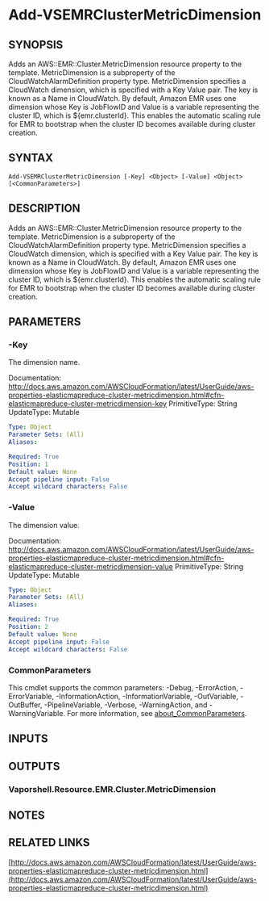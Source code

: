 # Add-VSEMRClusterMetricDimension

## SYNOPSIS
Adds an AWS::EMR::Cluster.MetricDimension resource property to the template.
MetricDimension is a subproperty of the CloudWatchAlarmDefinition property type.
MetricDimension specifies a CloudWatch dimension, which is specified with a Key Value pair.
The key is known as a Name in CloudWatch.
By default, Amazon EMR uses one dimension whose Key is JobFlowID and Value is a variable representing the cluster ID, which is ${emr.clusterId}.
This enables the automatic scaling rule for EMR to bootstrap when the cluster ID becomes available during cluster creation.

## SYNTAX

```
Add-VSEMRClusterMetricDimension [-Key] <Object> [-Value] <Object> [<CommonParameters>]
```

## DESCRIPTION
Adds an AWS::EMR::Cluster.MetricDimension resource property to the template.
MetricDimension is a subproperty of the CloudWatchAlarmDefinition property type.
MetricDimension specifies a CloudWatch dimension, which is specified with a Key Value pair.
The key is known as a Name in CloudWatch.
By default, Amazon EMR uses one dimension whose Key is JobFlowID and Value is a variable representing the cluster ID, which is ${emr.clusterId}.
This enables the automatic scaling rule for EMR to bootstrap when the cluster ID becomes available during cluster creation.

## PARAMETERS

### -Key
The dimension name.

Documentation: http://docs.aws.amazon.com/AWSCloudFormation/latest/UserGuide/aws-properties-elasticmapreduce-cluster-metricdimension.html#cfn-elasticmapreduce-cluster-metricdimension-key
PrimitiveType: String
UpdateType: Mutable

```yaml
Type: Object
Parameter Sets: (All)
Aliases:

Required: True
Position: 1
Default value: None
Accept pipeline input: False
Accept wildcard characters: False
```

### -Value
The dimension value.

Documentation: http://docs.aws.amazon.com/AWSCloudFormation/latest/UserGuide/aws-properties-elasticmapreduce-cluster-metricdimension.html#cfn-elasticmapreduce-cluster-metricdimension-value
PrimitiveType: String
UpdateType: Mutable

```yaml
Type: Object
Parameter Sets: (All)
Aliases:

Required: True
Position: 2
Default value: None
Accept pipeline input: False
Accept wildcard characters: False
```

### CommonParameters
This cmdlet supports the common parameters: -Debug, -ErrorAction, -ErrorVariable, -InformationAction, -InformationVariable, -OutVariable, -OutBuffer, -PipelineVariable, -Verbose, -WarningAction, and -WarningVariable. For more information, see [about_CommonParameters](http://go.microsoft.com/fwlink/?LinkID=113216).

## INPUTS

## OUTPUTS

### Vaporshell.Resource.EMR.Cluster.MetricDimension
## NOTES

## RELATED LINKS

[http://docs.aws.amazon.com/AWSCloudFormation/latest/UserGuide/aws-properties-elasticmapreduce-cluster-metricdimension.html](http://docs.aws.amazon.com/AWSCloudFormation/latest/UserGuide/aws-properties-elasticmapreduce-cluster-metricdimension.html)

